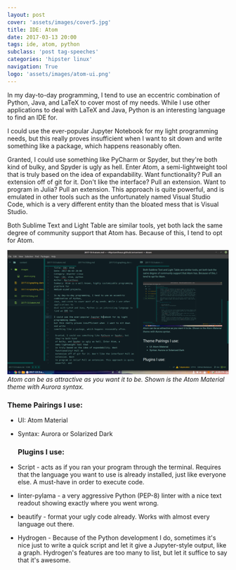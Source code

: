 ```yaml
---
layout: post
cover: 'assets/images/cover5.jpg'
title: IDE: Atom
date: 2017-03-13 20:00
tags: ide, atom, python
subclass: 'post tag-speeches'
categories: 'hipster linux'
navigation: True
logo: 'assets/images/atom-ui.png'
---
```


In my day-to-day programming, I tend to use an eccentric combination of Python,
Java, and LaTeX to cover most of my needs. While I use other applications to
deal with LaTeX and Java, Python is an interesting language to find an IDE for.

I could use the ever-popular Jupyter Notebook for my light programming needs,
but this really proves insufficient when  I want to sit down and write
something like a package, which happens reasonably often.

 Granted, I could use something like PyCharm or Spyder, but they're both kind
 of bulky, and Spyder is ugly as hell. Enter Atom, a semi-lightweight tool that
 is truly based on the idea of expandability. Want functionality? Pull an
 extension off of git for it. Don't like the interface? Pull an extension. Want
 to program in Julia? Pull an extension. This approach is quite powerful, and
 is emulated in other tools such as the unfortunately named Visual Studio Code,
 which is a very different entity than the bloated mess that is Visual Studio.

 Both Sublime Text and Light Table are similar tools, yet both lack the same
 degree of community support that Atom has. Because of this, I tend to opt for
 Atom.

 ![atom](assets/images/atom-ui.png)
 _Atom can be as attractive as you want it to be. Shown is the Atom Material
 theme with Aurora syntax._

### Theme Pairings I use:

-   UI: Atom Material
-   Syntax: Aurora or Solarized Dark

    ### Plugins I use:

-   Script - acts as if you ran your program through the terminal. Requires that
    the language you want to use is already installed, just like everyone else.
    A must-have in order to execute code.
-   linter-pylama - a very aggressive Python (PEP-8) linter with a nice text
    readout showing exactly where you went wrong.
-   beautify - format your ugly code already. Works with almost every language
    out there.
-   Hydrogen - Because of the Python development I do, sometimes it's nice just
    to write a quick script and let it give a Jupyter-style output, like a graph.
    Hydrogen's features are too many to list, but let it suffice to say that
    it's awesome.
